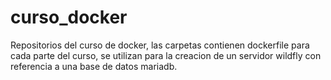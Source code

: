 # curso_docker
Repositorios del curso de docker, las carpetas contienen dockerfile para cada parte del curso, se utilizan para la creacion de un servidor wildfly con referencia a una base de datos mariadb.
